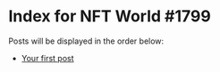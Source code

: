 # Index for NFT World #1799
Posts will be displayed in the order below:

- [Your first post](./001-first.md)

